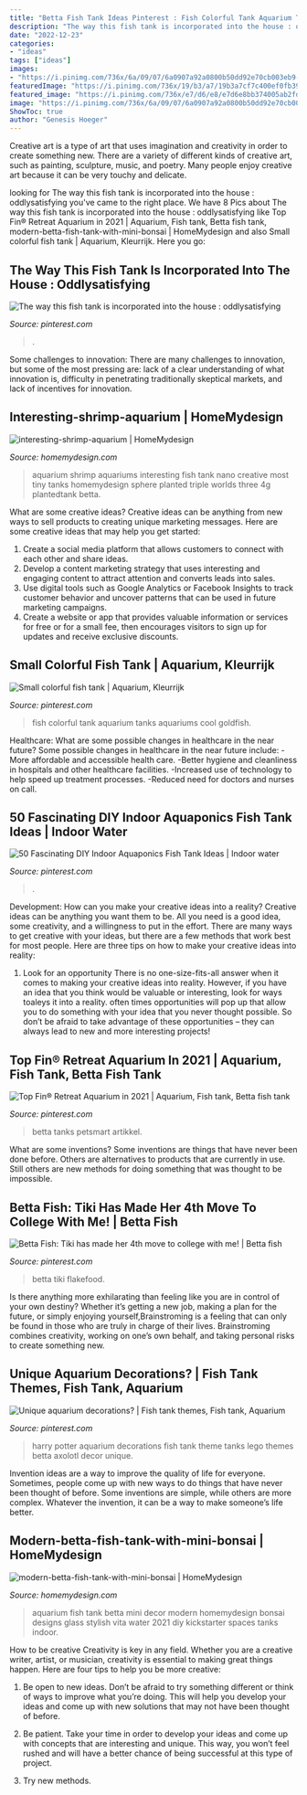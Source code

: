 ```yaml
---
title: "Betta Fish Tank Ideas Pinterest : Fish Colorful Tank Aquarium Tanks Aquariums Cool Goldfish"
description: "The way this fish tank is incorporated into the house : oddlysatisfying"
date: "2022-12-23"
categories:
- "ideas"
tags: ["ideas"]
images:
- "https://i.pinimg.com/736x/6a/09/07/6a0907a92a0800b50dd92e70cb003eb9--harry-potter-theme-aquarium-decorations.jpg"
featuredImage: "https://i.pinimg.com/736x/19/b3/a7/19b3a7cf7c400ef0fb390457c6bede3b.jpg"
featured_image: "https://i.pinimg.com/736x/e7/d6/e8/e7d6e8bb374005ab2fd871b692ba9cc3.jpg"
image: "https://i.pinimg.com/736x/6a/09/07/6a0907a92a0800b50dd92e70cb003eb9--harry-potter-theme-aquarium-decorations.jpg"
ShowToc: true
author: "Genesis Hoeger"
---
```



Creative art is a type of art that uses imagination and creativity in order to create something new. There are a variety of different kinds of creative art, such as painting, sculpture, music, and poetry. Many people enjoy creative art because it can be very touchy and delicate.

	

		
looking for The way this fish tank is incorporated into the house : oddlysatisfying you've came to the right place. We have 8 Pics about The way this fish tank is incorporated into the house : oddlysatisfying like Top Fin® Retreat Aquarium in 2021 | Aquarium, Fish tank, Betta fish tank, modern-betta-fish-tank-with-mini-bonsai | HomeMydesign and also Small colorful fish tank | Aquarium, Kleurrijk. Here you go:
		
    
## The Way This Fish Tank Is Incorporated Into The House : Oddlysatisfying

<img loading=lazy src="https://i.pinimg.com/736x/19/b3/a7/19b3a7cf7c400ef0fb390457c6bede3b.jpg" onerror="this.onerror=null;this.src='https://tse4.mm.bing.net/th?id=OIP.YgyxPcVWQlFE_WVlulAJ4gHaHa&amp;pid=15.1';" alt="The way this fish tank is incorporated into the house : oddlysatisfying">

_Source: pinterest.com_

>. 

	

Some challenges to innovation:
There are many challenges to innovation, but some of the most pressing are: lack of a clear understanding of what innovation is, difficulty in penetrating traditionally skeptical markets, and lack of incentives for innovation.

    
## Interesting-shrimp-aquarium | HomeMydesign

<img loading=lazy src="https://homemydesign.com/wp-content/uploads/2015/10/interesting-shrimp-aquarium.jpg" onerror="this.onerror=null;this.src='https://tse4.mm.bing.net/th?id=OIP.bpXkdjUS1aumoiVuwvoShwHaLG&amp;pid=15.1';" alt="interesting-shrimp-aquarium | HomeMydesign">

_Source: homemydesign.com_

>aquarium shrimp aquariums interesting fish tank nano creative most tiny tanks homemydesign sphere planted triple worlds three 4g plantedtank betta. 

	

What are some creative ideas?
Creative ideas can be anything from new ways to sell products to creating unique marketing messages. Here are some creative ideas that may help you get started: 
1. Create a social media platform that allows customers to connect with each other and share ideas. 
2. Develop a content marketing strategy that uses interesting and engaging content to attract attention and converts leads into sales. 
3. Use digital tools such as Google Analytics or Facebook Insights to track customer behavior and uncover patterns that can be used in future marketing campaigns. 
4. Create a website or app that provides valuable information or services for free or for a small fee, then encourages visitors to sign up for updates and receive exclusive discounts.

    
## Small Colorful Fish Tank | Aquarium, Kleurrijk

<img loading=lazy src="https://i.pinimg.com/736x/47/a8/a3/47a8a3a622db79ddf998d16373622e73--colorful-fish-fish-tanks.jpg" onerror="this.onerror=null;this.src='https://tse2.mm.bing.net/th?id=OIP._oNJG3Dsh1owdx1J75g7AQHaFj&amp;pid=15.1';" alt="Small colorful fish tank | Aquarium, Kleurrijk">

_Source: pinterest.com_

>fish colorful tank aquarium tanks aquariums cool goldfish. 

	

Healthcare: What are some possible changes in healthcare in the near future?
Some possible changes in healthcare in the near future include: 
-More affordable and accessible health care. 
-Better hygiene and cleanliness in hospitals and other healthcare facilities. 
-Increased use of technology to help speed up treatment processes. 
-Reduced need for doctors and nurses on call.

    
## 50 Fascinating DIY Indoor Aquaponics Fish Tank Ideas | Indoor Water

<img loading=lazy src="https://i.pinimg.com/736x/e7/d6/e8/e7d6e8bb374005ab2fd871b692ba9cc3.jpg" onerror="this.onerror=null;this.src='https://tse2.mm.bing.net/th?id=OIP.7aOwNB6qJN200dBkjOoAngHaK5&amp;pid=15.1';" alt="50 Fascinating DIY Indoor Aquaponics Fish Tank Ideas | Indoor water">

_Source: pinterest.com_

>. 

	

Development: How can you make your creative ideas into a reality?
Creative ideas can be anything you want them to be. All you need is a good idea, some creativity, and a willingness to put in the effort. There are many ways to get creative with your ideas, but there are a few methods that work best for most people. Here are three tips on how to make your creative ideas into reality:
1. Look for an opportunity
There is no one-size-fits-all answer when it comes to making your creative ideas into reality. However, if you have an idea that you think would be valuable or interesting, look for ways toaleys it into a reality. often times opportunities will pop up that allow you to do something with your idea that you never thought possible. So don’t be afraid to take advantage of these opportunities – they can always lead to new and more interesting projects!

    
## Top Fin® Retreat Aquarium In 2021 | Aquarium, Fish Tank, Betta Fish Tank

<img loading=lazy src="https://i.pinimg.com/736x/d3/68/91/d36891b518bac4eb3c8b1f73a7000d4d.jpg" onerror="this.onerror=null;this.src='https://tse4.mm.bing.net/th?id=OIP.AUWSgyoANvC0mKvvyiw2KwHaHa&amp;pid=15.1';" alt="Top Fin® Retreat Aquarium in 2021 | Aquarium, Fish tank, Betta fish tank">

_Source: pinterest.com_

>betta tanks petsmart artikkel. 

	

What are some inventions?
Some inventions are things that have never been done before. Others are alternatives to products that are currently in use. Still others are new methods for doing something that was thought to be impossible.

    
## Betta Fish: Tiki Has Made Her 4th Move To College With Me! | Betta Fish

<img loading=lazy src="https://i.pinimg.com/736x/40/62/8f/40628f9658695225facee8a47974906d.jpg" onerror="this.onerror=null;this.src='https://tse3.mm.bing.net/th?id=OIP.vE4v41a59CqsdzJw0GffhwHaEK&amp;pid=15.1';" alt="Betta Fish: Tiki has made her 4th move to college with me! | Betta fish">

_Source: pinterest.com_

>betta tiki flakefood. 

	

Is there anything more exhilarating than feeling like you are in control of your own destiny? Whether it’s getting a new job, making a plan for the future, or simply enjoying yourself,Brainstroming is a feeling that can only be found in those who are truly in charge of their lives. Brainstroming combines creativity, working on one’s own behalf, and taking personal risks to create something new.

    
## Unique Aquarium Decorations? | Fish Tank Themes, Fish Tank, Aquarium

<img loading=lazy src="https://i.pinimg.com/736x/6a/09/07/6a0907a92a0800b50dd92e70cb003eb9--harry-potter-theme-aquarium-decorations.jpg" onerror="this.onerror=null;this.src='https://tse4.mm.bing.net/th?id=OIP.CsZ0Ngpn2MG_yB9K04CWggHaEJ&amp;pid=15.1';" alt="Unique aquarium decorations? | Fish tank themes, Fish tank, Aquarium">

_Source: pinterest.com_

>harry potter aquarium decorations fish tank theme tanks lego themes betta axolotl decor unique. 

	

Invention ideas are a way to improve the quality of life for everyone. Sometimes, people come up with new ways to do things that have never been thought of before. Some inventions are simple, while others are more complex. Whatever the invention, it can be a way to make someone’s life better.

    
## Modern-betta-fish-tank-with-mini-bonsai | HomeMydesign

<img loading=lazy src="https://homemydesign.com/wp-content/uploads/2021/01/modern-betta-fish-tank-with-mini-bonsai.jpg" onerror="this.onerror=null;this.src='https://tse2.mm.bing.net/th?id=OIP.PprngyuPdsyG-pKAxBW5EAHaLF&amp;pid=15.1';" alt="modern-betta-fish-tank-with-mini-bonsai | HomeMydesign">

_Source: homemydesign.com_

>aquarium fish tank betta mini decor modern homemydesign bonsai designs glass stylish vita water 2021 diy kickstarter spaces tanks indoor. 

	

How to be creative
Creativity is key in any field. Whether you are a creative writer, artist, or musician, creativity is essential to making great things happen. Here are four tips to help you be more creative:
1. Be open to new ideas. Don’t be afraid to try something different or think of ways to improve what you’re doing. This will help you develop your ideas and come up with new solutions that may not have been thought of before.

2. Be patient. Take your time in order to develop your ideas and come up with concepts that are interesting and unique. This way, you won’t feel rushed and will have a better chance of being successful at this type of project.

3. Try new methods.

